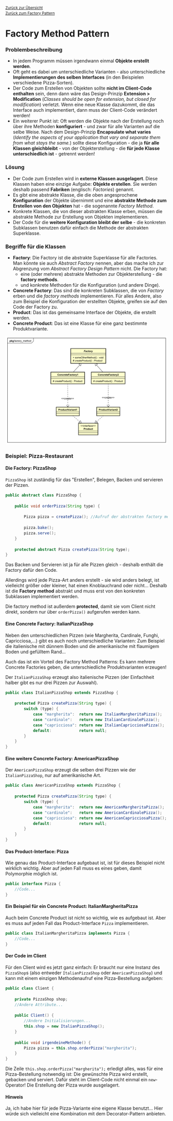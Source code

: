 [<small>Zurück zur Übersicht</small>](../../../README.md)  
<small>[Zurück zum Factory Pattern](../README.md)</small>

# Factory Method Pattern

### Problembeschreibung

- In jedem Programm müssen irgendwann einmal **Objekte erstellt werden**.
- Oft geht es dabei um unterschiedliche Varianten - also unterschiedliche **Implementierungen des selben Interfaces** (in den Beispielen verschiedene Pizza-Sorten).
- Der Code zum Erstellen von Objekten sollte **nicht im Client-Code enthalten** sein, denn dann wäre das Design-Prinzip **Extension > Modification** (*Classes should be open for extension, but closed for modification*) verletzt. Wenn eine neue Klasse dazukommt, die das Interface auch implementiert, dann muss der Client-Code verändert werden!
- Ein weiterer Punkt ist: Oft werden die Objekte nach der Erstellung noch über ihre Methoden **konfiguriert** - und zwar für alle Varianten auf die selbe Weise. Nach dem Design-Prinzip **Encapsulate what varies** (*Identify the aspects of your application that vary and separate them from what stays the same.*) sollte diese Konfiguration - die ja **für alle Klassen gleichbleibt** - von der Objekterstellung - die **für jede Klasse unterschiedlich ist** - getrennt werden!



### Lösung

- Der Code zum Erstellen wird in **externe Klassen ausgelagert**. Diese Klassen haben eine einzige Aufgabe: **Objekte erstellen**. Sie werden deshalb passend **Fabriken** (englisch: *Factories*) genannt.
- Es gibt eine abstrakte Klasse, die die oben angesprochene **Konfiguration** der Objekte übernimmt und eine **abstrakte Methode zum Erstellen von den Objekten** hat - die sogenannte *Factory Method*.
- Konkrete Klassen, die von dieser abstrakten Klasse erben, müssen die abstrakte Methode zur Erstellung von Objekten implementieren.
- Der Code für die **weitere Konfiguration bleibt der selbe** - die konkreten Subklassen benutzen dafür einfach die Methode der abstrakten Superklasse.



### Begriffe für die Klassen

- **Factory**: Die Factory ist die abstrakte Superklasse für alle Factories. Man könnte sie auch *Abstract Factory* nennen, aber das mache ich zur Abgrenzung vom *Abstract Factory Design Pattern* nicht. Die Factory hat:
  - eine (oder mehrere) abstrakte Methoden zur Objekterstellung - die **factory methods**.
  - und konkrete Methoden für die Konfiguration (und andere Dinge).
- **Concrete Factory**: Das sind die konkreten Subklassen, die von *Factory* erben und die *factory methods* implementieren. Für alles Andere, also zum Beispiel die Konfiguration der erstellten Objekte, greifen sie auf den Code der Factory zu.
- **Product**: Das ist das gemeinsame Interface der Objekte, die erstellt werden.
- **Concrete Product**: Das ist eine Klasse für eine ganz bestimmte Produktvariante.

![UML-Klassendiagramm zum Factory Method Pattern](classdiagram.svg)



### Beispiel: Pizza-Restaurant

#### Die Factory: PizzaShop

`PizzaShop` ist zuständig für das "Erstellen", Belegen, Backen und servieren der Pizzen.

``````java
public abstract class PizzaShop {
	
    public void orderPizza(String type) {
        
        Pizza pizza = createPizza(); //Aufruf der abstrakten factory method
        
        pizza.bake();
        pizza.serve();
    }
    
    protected abstract Pizza createPizza(String type);
}
``````

Das Backen und Servieren ist ja für alle Pizzen gleich - deshalb enthält die Factory dafür den Code.

Allerdings wird jede Pizza-Art anders erstellt - sie wird anders belegt, ist vielleicht größer oder kleiner, hat einen Knoblauchrand oder nicht... Deshalb ist die **Factory method** abstrakt und muss erst von den konkreten Subklassen implementiert werden.

Die factory method ist außerdem **protected**, damit sie vom Client nicht direkt, sondern nur über `orderPizza()` aufgerufen werden kann.



#### Eine Concrete Factory: ItalianPizzaShop

Neben den unterschiedlichen Pizzen (wie Margherita, Cardinale, Funghi, Capricciosa,...) gibt es auch noch unterschiedliche Varianten: Zum Beispiel die italienische mit dünnem Boden und die amerikanische mit flaumigem Boden und gefülltem Rand...

Auch das ist ein Vorteil des Factory Method Patterns: Es kann mehrere Concrete Factories geben, die unterschiedliche Produktvarianten erzeugen!

Der `ItalianPizzaShop` erzeugt also italienische Pizzen (der Einfachheit halber gibt es nur drei Pizzen zur Auswahl).

``````java
public class ItalianPizzaShop extends PizzaShop {
    
    protected Pizza createPizza(String type) {
        switch (type) {
            case "margherita":	return new ItalianMargheritaPizza();
            case "cardinale":	return new ItalianCardinalePizza();
            case "capricciosa":	return new ItalianCapricciosaPizza();
            default:			return null;
        }
    }
}
``````



#### Eine weitere Concrete Factory: AmericanPizzaShop

Der `AmericanPizzaShop` erzeugt die selben drei Pizzen wie der `ItalianPizzaShop`, nur auf amerikanische Art.

``````java
public class AmericanPizzaShop extends PizzaShop {

    protected Pizza createPizza(String type) {
        switch (type) {
            case "margherita":	return new AmericanMargheritaPizza();
            case "cardinale":	return new AmericanCardinalePizza();
            case "capricciosa":	return new AmericanCapricciosaPizza();
            default:			return null;
        }
    }
}
``````



#### Das Product-Interface: Pizza

Wie genau das Product-Interface aufgebaut ist, ist für dieses Beispiel nicht wirklich wichtig. Aber auf jeden Fall muss es eines geben, damit Polymorphie möglich ist.

``````java
public interface Pizza {
	//Code...
}
``````



#### Ein Beispiel für ein Concrete Product: ItalianMargheritaPizza

Auch beim Concrete Product ist nicht so wichtig, wie es aufgebaut ist. Aber es muss auf jeden Fall das Product-Interface `Pizza` implementieren.

``````java
public class ItalianMargheritaPizza implements Pizza {
    //Code...
}
``````



#### Der Code im Client

Für den Client wird es jetzt ganz einfach: Er braucht nur eine Instanz des `PizzaShop`s (also entweder `ItalianPizzaShop` oder `AmericanPizzaShop`) und kann mit einem einzigen Methodenaufruf eine Pizza-Bestellung aufgeben:

``````java
public class Client {
    
    private PizzaShop shop;
    //Andere Attribute...
    
    public Client() {
        //Andere Initialisierungen...
        this.shop = new ItalianPizzaShop();
    }
    
    public void irgendeineMethode() {
        Pizza pizza = this.shop.orderPizza("margherita");
    }
}
``````

Die Zeile `this.shop.orderPizza("margherita");` erledigt alles, was für eine Pizza-Bestellung notwendig ist: Die gewünschte Pizza wird erstellt, gebacken und serviert. Dafür steht im Client-Code nicht einmal ein `new`-Operator! Die Erstellung der Pizza wurde ausgelagert.



#### Hinweis

Ja, ich habe hier für jede Pizza-Variante eine eigene Klasse benutzt... Hier würde sich vielleicht eine Kombination mit dem Decorator-Pattern anbieten.
